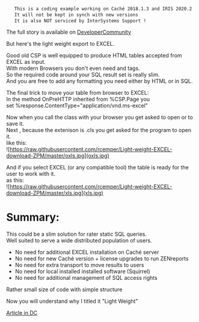 ~~~
   This is a coding example working on Caché 2018.1.3 and IRIS 2020.2
   It will not be kept in synch with new versions   
   It is also NOT serviced by InterSystems Support !
~~~
The full story is available on [DeveloperCommunity](https://community.intersystems.com/post/light-weight-excel-download)

But here's the light weight export to EXCEL.

Good old CSP is well equipped to produce HTML tables accepted from EXCEL as input.  
With modern Browsers you don't even need <head> and  <body> tags.  
So the required code around your SQL result set is really slim.  
And you are free to add any formatting you need either by HTML or in SQL.  

The final trick to move your table from browser to EXCEL:  
In the method OnPreHTTP inherited from %CSP.Page you  
set %response.ContentType="application/vnd.ms-excel"  

Now when you call the class with your browser you get asked to open or to save it.   
Next , because the extenison is .cls you get asked for the program to open it.  
like this:   
    ![https://raw.githubusercontent.com/rcemper/Light-weight-EXCEL-download-ZPM/master/oxls.jpg](oxls.jpg)

And if you select EXCEL (or any compatible tool) the table is ready for the user to work with it.  
as this:   
    ![https://raw.githubusercontent.com/rcemper/Light-weight-EXCEL-download-ZPM/master/xls.jpg](xls.jpg)  

# Summary:

This could be a slim solution for rater static SQL queries.   
Well suited to serve a wide distributed population of users.  

- No need for additional EXCEL installation on Caché server  
- No need for new Caché version + license upgrades to run ZENreports  
- No need for extra transport to move results to users   
- No need for local installed installed software (Squirrel)  
- No need for additional management of SQL access rights  

Rather small size of code with simple structure  

Now you will understand why I titled it "Light Weight"  

[Article in DC](https://community.intersystems.com/post/light-weight-excel-download)
